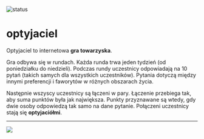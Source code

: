 ![status](https://github.com/zchmielewska/optyjaciel/actions/workflows/ci.yml/badge.svg)

# optyjaciel

Optyjaciel to internetowa **gra towarzyska**.

Gra odbywa się w rundach. Każda runda trwa jeden tydzień (od poniedziałku do niedzieli). Podczas rundy uczestnicy odpowiadają na 10 pytań (takich samych dla wszystkich uczestników). Pytania dotyczą między innymi preferencji i faworytów w różnych obszarach życia.

Następnie wszyscy uczestnicy są łączeni w pary. Łączenie przebiega tak, aby suma punktów była jak największa. Punkty przyznawane są wtedy, gdy dwie osoby odpowiedzą tak samo na dane pytanie. Połączeni uczestnicy stają się **optyjaciółmi**.

---


[<img src="https://user-images.githubusercontent.com/4399111/143677598-73069724-1b6b-4a5f-b491-c9b91472d962.png">](https://optyjaciel.herokuapp.com/)


